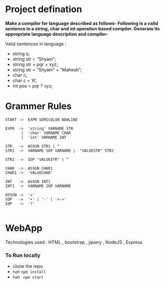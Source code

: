 
# Project defination
**Make a compiler for language described as follows-
Following is a valid sentence in a string, char and int operation based compiler. Generate its appropriate
language description and compiler-**

Valid sentences in language :
*	string s;
*	string str = “Shyam”;
*	string str = pqr + xyz;
*	string str = “Shyam” + “Mahesh”;
*	char c;
*	char c = ‘A’;
*	int pos = pqr ? xyz;

# Grammer Rules
```
START ->  EXPR SEMICOLON NEWLINE

EXPR  ->  'string' VARNAME STR 
       |  'char' VARNAME CHAR
       |  'int' VARNAME INT

STR   ->  ASSGN STR1 | ^                        	 		 	    
STR1  ->  VARNAME SOP VARNAME |  "VALUESTR" STR2     

STR2  ->  SOP "VALUESTR" | ^                                 

CHAR  ->  ASSGN CHAR1                                	      
CHAR1 ->  'VALUECHAR'                                    

INT   ->  ASSGN INT1                                  	    	   
INT1  ->  VARNAME IOP VARNAME                     

ASSGN ->  '='
SOP   ->  '+' | '-' | '<->'
IOP   ->  '?'
 
```

# WebApp
Technologies used : HTML ,  bootstrap , jquery , NodeJS , Express 
	
###  To Run locally 
* clone the repo
* run  ```npm install```  
* run ``` npm start```

